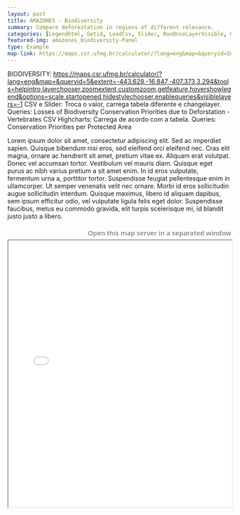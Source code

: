 ```yaml
---
layout: post
title: AMAZONES - Biodiversity
summary: Compare deforestation in regions of different relevance.
categories: [Legendhtml, Getid, LoadCsv, Slider, RunOnceLayerVisible, ChangeLayers, Label, Highcharts]
featured-img: amazones_biodiversity-Panel
type: Example
map-link: https://maps.csr.ufmg.br/calculator/?lang=eng&map=&queryid=5&extent=-443.628,-16.847,-407.373,3.294&tools=helpintro,layerchooser,zoomextent,customzoom,getfeature,hovershowlegend&options=scale,startopened,hidestylechooser,enablequeries&visiblelayers=-1
---
```

BIODIVERSITY: https://maps.csr.ufmg.br/calculator/?lang=eng&map=&queryid=5&extent=-443.628,-16.847,-407.373,3.294&tools=helpintro,layerchooser,zoomextent,customzoom,getfeature,hovershowlegend&options=scale,startopened,hidestylechooser,enablequeries&visiblelayers=-1
				CSV e Slider: Troca o valor, carrega tabela diferente e changelayer.
					Queries: Losses of  Biodiversity Conservation Priorities due to Deforstation - Vertebrates
				CSV Highcharts: Carrega de acordo com a tabela.
					Queries: Conservation Priorities per Protected Area
					
Lorem ipsum dolor sit amet, consectetur adipiscing elit. Sed ac imperdiet sapien. Quisque bibendum nisi eros, sed eleifend orci eleifend nec. Cras elit magna, ornare ac hendrerit sit amet, pretium vitae ex. Aliquam erat volutpat. Donec vel accumsan tortor. Vestibulum vel mauris diam. Quisque eget purus ac nibh varius pretium a sit amet enim. In id eros vulputate, fermentum urna a, porttitor tortor. Suspendisse feugiat pellentesque enim in ullamcorper. Ut semper venenatis velit nec ornare. Morbi id eros sollicitudin augue sollicitudin interdum. Quisque maximus, libero id aliquam dapibus, sem ipsum efficitur odio, vel vulputate ligula felis eget dolor. Suspendisse faucibus, metus eu commodo gravida, elit turpis scelerisque mi, id blandit justo justo a libero.
<div style="text-align: right;">
    <a style="text-decoration: none; font-weight:700; line-height:30px; color:#808080; font-size:15px; font-family: 'Open Sans SemiBold', Arial, Helvetica, sans-serif; border: none;" target="_blank" href="{{ page.map-link }}">Open this map server in a separated window</a>
    <iframe id="994" src="{{ page.map-link }}" width="100%" height="600"></iframe> 
</div>
